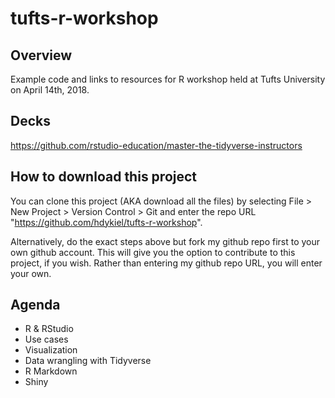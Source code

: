 # tufts-r-workshop

## Overview
Example code and links to resources for R workshop held at Tufts University on April 14th, 2018.

## Decks
https://github.com/rstudio-education/master-the-tidyverse-instructors

## How to download this project
You can clone this project (AKA download all the files) by selecting File > New Project > Version Control > Git and enter the repo URL "https://github.com/hdykiel/tufts-r-workshop".

Alternatively, do the exact steps above but fork my github repo first to your own github account. This will give you the option to contribute to this project, if you wish. Rather than entering my github repo URL, you will enter your own.

## Agenda  
- R & RStudio  
- Use cases  
- Visualization
- Data wrangling with Tidyverse
- R Markdown
- Shiny


